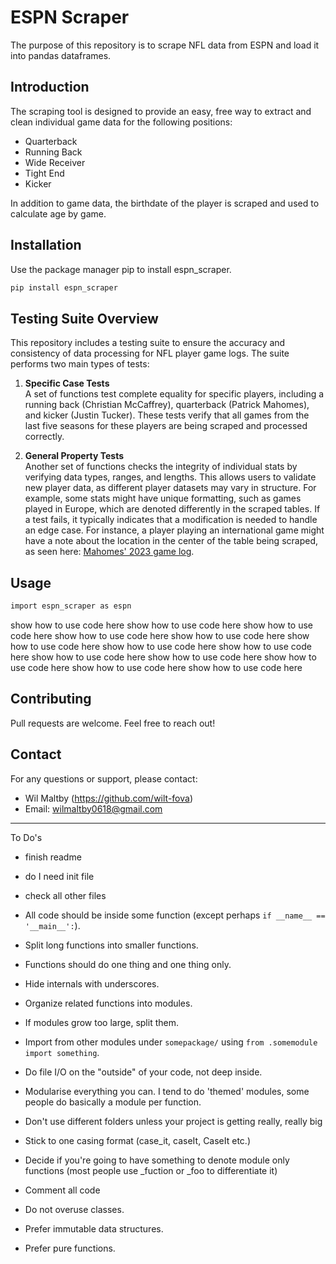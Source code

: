 
# ESPN Scraper

The purpose of this repository is to scrape NFL data from ESPN and load it into pandas dataframes.

## Introduction

The scraping tool is designed to provide an easy, free way to extract and clean individual game data for the following positions: 
- Quarterback
- Running Back
- Wide Receiver
- Tight End
- Kicker

In addition to game data, the birthdate of the player is scraped and used to calculate age by game. 

## Installation

Use the package manager pip to install espn_scraper.

```markdown
pip install espn_scraper
```

## Testing Suite Overview

This repository includes a testing suite to ensure the accuracy and consistency of data processing for NFL player game logs. The suite performs two main types of tests:

1. **Specific Case Tests**  
   A set of functions test complete equality for specific players, including a running back (Christian McCaffrey), quarterback (Patrick Mahomes), and kicker (Justin Tucker). These tests verify that all games from the last five seasons for these players are being scraped and processed correctly.

2. **General Property Tests**  
   Another set of functions checks the integrity of individual stats by verifying data types, ranges, and lengths. This allows users to validate new player data, as different player datasets may vary in structure. For example, some stats might have unique formatting, such as games played in Europe, which are denoted differently in the scraped tables. If a test fails, it typically indicates that a modification is needed to handle an edge case. For instance, a player playing an international game might have a note about the location in the center of the table being scraped, as seen here: [Mahomes' 2023 game log](https://www.espn.com/nfl/player/gamelog/_/id/4360310/type/nfl/year/2023).

## Usage

```markdown
import espn_scraper as espn
```

show how to use code here
show how to use code here
show how to use code here
show how to use code here
show how to use code here
show how to use code here
show how to use code here
show how to use code here
show how to use code here
show how to use code here
show how to use code here
show how to use code here
show how to use code here

## Contributing

Pull requests are welcome. Feel free to reach out!

## Contact

For any questions or support, please contact:

- Wil Maltby (https://github.com/wilt-fova)
- Email: wilmaltby0618@gmail.com





-----------------------------------------------------

To Do's

- finish readme

- do I need init file
- check all other files
- All code should be inside some function (except perhaps ``if __name__ == '__main__':``).
- Split long functions into smaller functions.
- Functions should do one thing and one thing only.
- Hide internals with underscores.
- Organize related functions into modules.
- If modules grow too large, split them.
- Import from other modules under ``somepackage/`` using ``from .somemodule import something``.
- Do file I/O on the "outside" of your code, not deep inside.
- Modularise everything you can. I tend to do 'themed' modules, some people do basically a module per function.
- Don't use different folders unless your project is getting really, really big
- Stick to one casing format (case_it, caseIt, CaseIt etc.)
- Decide if you're going to have something to denote module only functions (most people use _fuction or _foo to differentiate it)
- Comment all code
- Do not overuse classes.
- Prefer immutable data structures.
- Prefer pure functions.
